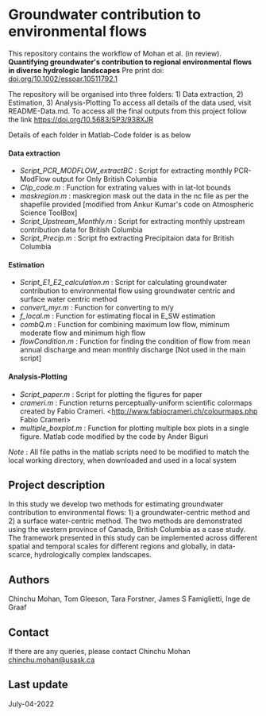 # Groundwater contribution to environmental flows

This repository contains the workflow of Mohan et al. (in review). **Quantifying groundwater's contribution to regional environmental flows in diverse hydrologic landscapes**  Pre print doi: <u>doi.org/10.1002/essoar.10511792.1</u>

The repository will be organised into three folders: 1) Data extraction, 2) Estimation, 3) Analysis-Plotting
To access all details of the data used, visit README-Data.md.
To access all the final outputs from this project follow the link https://doi.org/10.5683/SP3/938XJR

Details of each folder in Matlab-Code folder is as below

#### Data extraction
- _Script_PCR_MODFLOW_extractBC_ : Script for extracting monthly PCR-ModFlow output for Only British Columbia
- _Clip_code.m_ : Function for extrating values with in lat-lot bounds
- _maskregion.m_ : maskregion mask out the data in the nc file as per the shapefile provided  [modified from Ankur Kumar's code on Atmospheric Science ToolBox]
- _Script_Upstream_Monthly.m_ : Script for extracting monthly upstream contribution data for British Columbia
- _Script_Precip.m_ : Script fro extracting Precipitaion data for British Columbia

#### Estimation
- _Script_E1_E2_calculation.m_ : Script for calculating groundwater contribution to environmental flow using groundwater centric and surface water centric method
- _convert_myr.m_ : Function for converting to m/y
- _f_local.m_ : Function for estimating flocal in E_SW estimation
- _combQ.m_ : Function for combining maximum low flow, miminum moderate flow and minimum high flow 
- _flowCondition.m_ :  Function for finding the condition of flow from mean annual discharge and mean monthly discharge [Not used in the main script]

#### Analysis-Plotting
- _Script_paper.m_ : Script for plotting the figures for paper
- _crameri.m_ : Function returns perceptually-uniform scientific colormaps created by Fabio Crameri.  <http://www.fabiocrameri.ch/colourmaps.php Fabio Crameri>
- _multiple_boxplot.m_ : Function for plotting multiple box plots in a single figure. Matlab code modified by the code by Ander Biguri

_Note_ : All file paths in the matlab scripts need to be modified to match the local working directory, when  downloaded and used in a local system

## Project description
In this study we develop two methods for estimating groundwater contribution to environmental flows: 1) a groundwater-centric method and 2) a surface water-centric method. The two methods are demonstrated using the western province of Canada, British Columbia as a case study. The framework presented in this study can be implemented across different spatial and temporal scales for different regions and globally, in data-scarce, hydrologically complex landscapes. 

## Authors

Chinchu Mohan, Tom Gleeson,  Tara Forstner, James S Famiglietti,  Inge de Graaf

## Contact

If there are any queries, please contact
Chinchu Mohan
chinchu.mohan@usask.ca

## Last update
July-04-2022
